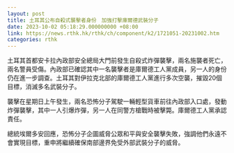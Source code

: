 ```yaml
---
layout: post
title: 土耳其公布自殺式襲擊者身份　加強打擊庫爾德武裝分子
date: 2023-10-02 05:18:29.000000000 +08:00
link: https://news.rthk.hk/rthk/ch/component/k2/1721051-20231002.htm
categories: rthk
---
```


土耳其首都安卡拉內政部安全總局大門前發生自殺式炸彈襲擊，兩名施襲者死亡，兩名警員受傷。內政部已確認其中一名襲擊者是庫爾德工人黨成員，另一人的身份仍在進一步調查。土耳其對伊拉克北部的庫爾德工人黨進行多次空襲，摧毀20個目標，消滅多名武裝分子。

襲擊在星期日上午發生，兩名恐怖分子駕駛一輛輕型貨車前往內政部入口處，發動炸彈襲擊，其中一人引爆炸彈，另一人在同警方槍戰時被擊斃。庫爾德工人黨承認責任。

總統埃爾多安回應，恐怖分子企圖威脅公眾和平與安全襲擊失敗，強調他們永遠不會實現目標，重申將繼續確保南部邊界免受外部武裝分子的威脅。
